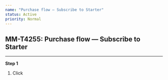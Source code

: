 ```yaml
---
name: "Purchase flow — Subscribe to Starter"
status: Active
priority: Normal
---
```


## MM-T4255: Purchase flow — Subscribe to Starter

---

**Step 1**

1. Click 

